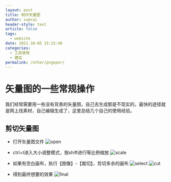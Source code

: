 ```yaml
---
layout: post
title: 制作矢量图
author: sumcai
header-style: text
article: false
tags: 
  - website
date: 2021-10-05 15:23:40
categories: 
  - 工具使用
  - 建站
permalink: /other/pngoper/
---
```


# 矢量图的一些常规操作

我们经常需要用一些没有背景的矢量图，自己去生成那是不现实的，最快的途径就是网上找素材，自己编辑生成了，这里总结几个自己的使用经验。

## 剪切矢量图

- 打开矢量图文件
![open](https://objectstorage.ap-osaka-1.oraclecloud.com/n/ax0kqy8quzyr/b/bucket-blog/o/2022/04/2997bae6c38a2187cf3c1edc50bc105e.png)

- ctrl+t进入大小调整模式，按shift进行等比例缩放
![scale](https://objectstorage.ap-osaka-1.oraclecloud.com/n/ax0kqy8quzyr/b/bucket-blog/o/2022/04/1473a7e11378c2f8499fad0024eec21e.png)

- 如果有空白画布，执行【图像】-【裁切】，剪切多余的画布
![select](https://objectstorage.ap-osaka-1.oraclecloud.com/n/ax0kqy8quzyr/b/bucket-blog/o/2022/04/63776af6f8aeea608502c1985f47635b.png)
![cut](https://objectstorage.ap-osaka-1.oraclecloud.com/n/ax0kqy8quzyr/b/bucket-blog/o/2022/04/ed45e2246399465bc1481f2c6d798b5c.png)

- 得到最终想要的效果
![final](https://objectstorage.ap-osaka-1.oraclecloud.com/n/ax0kqy8quzyr/b/bucket-blog/o/2022/04/107af83796c01cd3147dd4c736383b45.png)